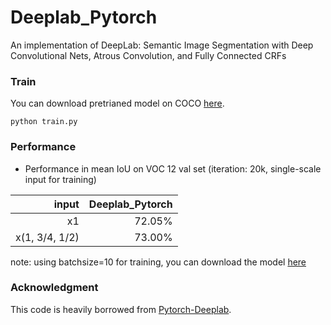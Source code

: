 # Deeplab_Pytorch
An implementation of DeepLab: Semantic Image Segmentation with Deep Convolutional Nets, Atrous Convolution, and Fully Connected CRFs


### Train

You can download pretrianed model on COCO [here](https://pan.baidu.com/s/1cnpQ9ayuH6j7qW2yJOK52g). 

```
python train.py
```

### Performance
  - Performance in mean IoU on VOC 12 val set (iteration: 20k, single-scale input for training)
  
| input            |   Deeplab_Pytorch   |
| ----------------:| -------------------:| 
| x1               |  72.05%             | 
| x(1, 3/4, 1/2)   |  73.00%             | 


note:
using batchsize=10 for training, you can download the model [here]()


### Acknowledgment
This code is heavily borrowed from [Pytorch-Deeplab](https://github.com/speedinghzl/Pytorch-Deeplab).
